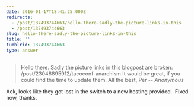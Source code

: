 ```yaml
---
date: 2016-01-17T18:41:25.000Z
redirects:
  - /post/137493744663/hello-there-sadly-the-picture-links-in-this
  - /post/137493744663
slug: hello-there-sadly-the-picture-links-in-this
title: ''
tumblrid: 137493744663
type: answer
---
```

> Hello there. Sadly the picture links in this blogpost are broken: /post/23048895912/tacoconf-anarchism It would be great, if you could find the time to update them. All the best, Per
-- _Anonymous_

<p>Ack, looks like they got lost in the switch to a new hosting provided.  Fixed now, thanks.</p>


